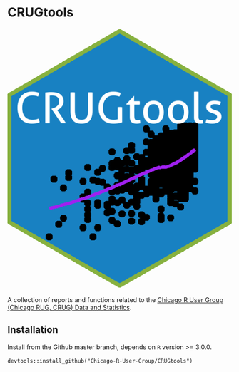 # CRUGtools

![](https://github.com/Chicago-R-User-Group/RUGtools/blob/master/inst/rmarkdown/templates/intro_slides/skeleton/images/CRUGtools.png)

A collection of reports and functions related to the [Chicago R User Group (Chicago RUG, CRUG) Data and Statistics](https://www.meetup.com/ChicagoRUG/).


## Installation

Install from the Github master branch, depends on `R` version >= 3.0.0.

```
devtools::install_github("Chicago-R-User-Group/CRUGtools")
```
